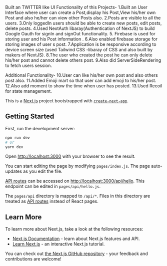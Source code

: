 Built an TWITTER like UI
Functionality of this Projects-
1.Built an User Interface where user can create a Post,display his Post,View his/her own Post and also he/her can view other Posts also.
2.Posts are visible to all the users.
3.Only loggedIn users should be able to create new posts, edit posts, delete posts.
4.Used NextAuth libaray(Authentication of NextJS) to build Google Oauth for signIn and signOut functionality. 5. Firebase is used for storing user and his Post information .
6.Also enabled firebase storage for storing images of user s post.
7.Application is be responsive according to device screen size (used Tailwind CSS -libaray of CSS and also built by makers of NextJS).
8.The user who created the post he can only delete his/her post and cannot delete others post.
9.Also did ServerSideRendering to fetch users session.

Additional Functionality-
10.User can like his/her own post and also others post also.
11.Added Emoji mart so that user can add emoji to his/her post.
12.Also add moment to show the time when user has posted.
13.Used Recoil for state management.

This is a [Next.js](https://nextjs.org/) project bootstrapped with [`create-next-app`](https://github.com/vercel/next.js/tree/canary/packages/create-next-app).

## Getting Started

First, run the development server:

```bash
npm run dev
# or
yarn dev
```

Open [http://localhost:3000](http://localhost:3000) with your browser to see the result.

You can start editing the page by modifying `pages/index.js`. The page auto-updates as you edit the file.

[API routes](https://nextjs.org/docs/api-routes/introduction) can be accessed on [http://localhost:3000/api/hello](http://localhost:3000/api/hello). This endpoint can be edited in `pages/api/hello.js`.

The `pages/api` directory is mapped to `/api/*`. Files in this directory are treated as [API routes](https://nextjs.org/docs/api-routes/introduction) instead of React pages.

## Learn More

To learn more about Next.js, take a look at the following resources:

- [Next.js Documentation](https://nextjs.org/docs) - learn about Next.js features and API.
- [Learn Next.js](https://nextjs.org/learn) - an interactive Next.js tutorial.

You can check out [the Next.js GitHub repository](https://github.com/vercel/next.js/) - your feedback and contributions are welcome!
